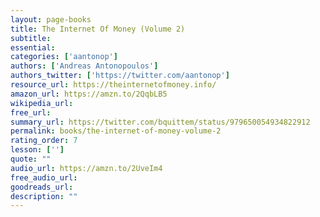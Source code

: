 ```yaml
---
layout: page-books
title: The Internet Of Money (Volume 2)
subtitle: 
essential: 
categories: ['aantonop']
authors: ['Andreas Antonopoulos']
authors_twitter: ['https://twitter.com/aantonop']
resource_url: https://theinternetofmoney.info/
amazon_url: https://amzn.to/2QqbLB5
wikipedia_url: 
free_url: 
summary_url: https://twitter.com/bquittem/status/979650054934822912
permalink: books/the-internet-of-money-volume-2
rating_order: 7
lesson: ['']
quote: ""
audio_url: https://amzn.to/2UveIm4
free_audio_url: 
goodreads_url: 
description: ""
---
```

